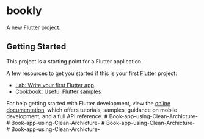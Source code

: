 # bookly

A new Flutter project.

## Getting Started

This project is a starting point for a Flutter application.

A few resources to get you started if this is your first Flutter project:

- [Lab: Write your first Flutter app](https://docs.flutter.dev/get-started/codelab)
- [Cookbook: Useful Flutter samples](https://docs.flutter.dev/cookbook)

For help getting started with Flutter development, view the
[online documentation](https://docs.flutter.dev/), which offers tutorials,
samples, guidance on mobile development, and a full API reference.
#   B o o k - a p p - u s i n g - C l e a n - A r c h i c t u r e -  
 #   B o o k - a p p - u s i n g - C l e a n - A r c h i c t u r e -  
 #   B o o k - a p p - u s i n g - C l e a n - A r c h i c t u r e -  
 #   B o o k - a p p - u s i n g - C l e a n - A r c h i c t u r e -  
 